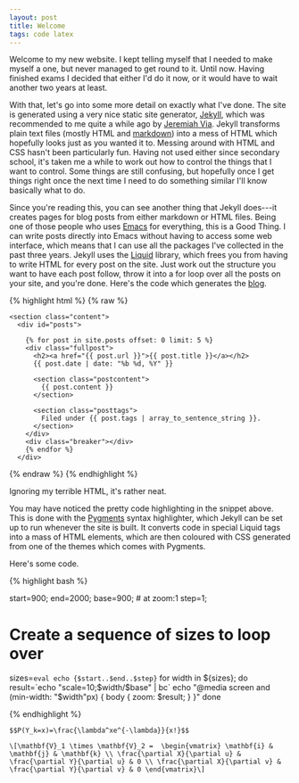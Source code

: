 ```yaml
---
layout: post
title: Welcome
tags: code latex
---
```


Welcome to my new website. I kept telling myself that I needed to make myself a
one, but never managed to get round to it. Until now. Having finished exams I
decided that either I'd do it now, or it would have to wait another two years at
least.

With that, let's go into some more detail on exactly what I've done. The site is
generated using a very nice static site generator,
[Jekyll](http://jekyllrb.com), which was recommended to me quite a while ago by
[Jeremiah Via](http://jeremiahvia.com). Jekyll transforms plain text files
(mostly HTML and [markdown](http://daringfireball.net/projects/markdown/)) into
a mess of HTML which hopefully looks just as you wanted it to. Messing around
with HTML and CSS hasn't been particularly fun. Having not used either since
secondary school, it's taken me a while to work out how to control the things
that I want to control. Some things are still confusing, but hopefully once I
get things right once the next time I need to do something similar I'll know
basically what to do.

Since you're reading this, you can see another thing that Jekyll does---it
creates pages for blog posts from either markdown or HTML files. Being one of
those people who uses [Emacs](http://www.gnu.org/software/emacs/) for
everything, this is a Good Thing. I can write posts directly into Emacs without
having to access some web interface, which means that I can use all the packages
I've collected in the past three years. Jekyll uses the
[Liquid](http://liquidmarkup.org/) library, which frees you from having to write
HTML for every post on the site. Just work out the structure you want to have
each post follow, throw it into a for loop over all the posts on your
site, and you're done. Here's the code which generates the [blog](/blog).

{% highlight html %}
{% raw %}

    <section class="content">
      <div id="posts">
    
        {% for post in site.posts offset: 0 limit: 5 %}
        <div class="fullpost">
          <h2><a href="{{ post.url }}">{{ post.title }}</a></h2>
          {{ post.date | date: "%b %d, %Y" }}
    
          <section class="postcontent">
    	    {{ post.content }}
          </section>
          
          <section class="posttags">
    	    Filed under {{ post.tags | array_to_sentence_string }}.
          </section>
        </div>
        <div class="breaker"></div>
        {% endfor %}
      </div>
   </section>

{% endraw %}
{% endhighlight %}

Ignoring my terrible HTML, it's rather neat.

You may have noticed the pretty code highlighting in the snippet above. This is
done with the [Pygments](http://pygments.org/) syntax highlighter, which Jekyll
can be set up to run whenever the site is built. It converts code in special
Liquid tags into a mass of HTML elements, which are then coloured with CSS
generated from one of the themes which comes with Pygments.

Here's some code.

{% highlight bash %}

   start=900;
   end=2000;
   base=900; # at zoom:1
   step=1;
   # Create a sequence of sizes to loop over
   sizes=`eval echo {$start..$end..$step}`
   for width in ${sizes}; do
       result=`echo "scale=10;$width/$base" | bc`
       echo "@media screen and (min-width: "$width"px) { body { zoom: $result; } }"
   done

{% endhighlight %}

`$$P(Y_k=x)=\frac{\lambda^xe^{-\lambda}}{x!}$$`

`\[\mathbf{V}_1 \times \mathbf{V}_2 =  \begin{vmatrix}
\mathbf{i} & \mathbf{j} & \mathbf{k} \\
\frac{\partial X}{\partial u} &  \frac{\partial Y}{\partial u} & 0 \\
\frac{\partial X}{\partial v} &  \frac{\partial Y}{\partial v} & 0
\end{vmatrix}\]`

